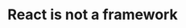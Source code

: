 ---
setup: |
  import Layout from '../../layouts/BlogPost.astro'
title: React is not a framework
description: The difference between a library and a framework explained
publishDate: 23 May 2022
heroImage: /assets/map.jpg
---